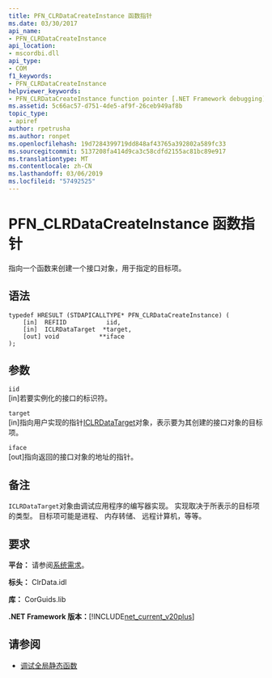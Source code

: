 ```yaml
---
title: PFN_CLRDataCreateInstance 函数指针
ms.date: 03/30/2017
api_name:
- PFN_CLRDataCreateInstance
api_location:
- mscordbi.dll
api_type:
- COM
f1_keywords:
- PFN_CLRDataCreateInstance
helpviewer_keywords:
- PFN_CLRDataCreateInstance function pointer [.NET Framework debugging]
ms.assetid: 5c66ac57-d751-4de5-af9f-26ceb949af8b
topic_type:
- apiref
author: rpetrusha
ms.author: ronpet
ms.openlocfilehash: 19d7284399719dd848af43765a392802a589fc33
ms.sourcegitcommit: 5137208fa414d9ca3c58cdfd2155ac81bc89e917
ms.translationtype: MT
ms.contentlocale: zh-CN
ms.lasthandoff: 03/06/2019
ms.locfileid: "57492525"
---
```

# <a name="pfnclrdatacreateinstance-function-pointer"></a>PFN_CLRDataCreateInstance 函数指针
指向一个函数来创建一个接口对象，用于指定的目标项。  
  
## <a name="syntax"></a>语法  
  
```  
typedef HRESULT (STDAPICALLTYPE* PFN_CLRDataCreateInstance) (  
    [in]  REFIID           iid,  
    [in]  ICLRDataTarget  *target,  
    [out] void           **iface  
);  
```  
  
## <a name="parameters"></a>参数  
 `iid`  
 [in]若要实例化的接口的标识符。  
  
 `target`  
 [in]指向用户实现的指针[ICLRDataTarget](../../../../docs/framework/unmanaged-api/debugging/iclrdatatarget-interface.md)对象，表示要为其创建的接口对象的目标项。  
  
 `iface`  
 [out]指向返回的接口对象的地址的指针。  
  
## <a name="remarks"></a>备注  
 `ICLRDataTarget`对象由调试应用程序的编写器实现。 实现取决于所表示的目标项的类型。 目标项可能是进程、 内存转储、 远程计算机，等等。  
  
## <a name="requirements"></a>要求  
 **平台：** 请参阅[系统需求](../../../../docs/framework/get-started/system-requirements.md)。  
  
 **标头：** ClrData.idl  
  
 **库：** CorGuids.lib  
  
 **.NET Framework 版本：**[!INCLUDE[net_current_v20plus](../../../../includes/net-current-v20plus-md.md)]  
  
## <a name="see-also"></a>请参阅
- [调试全局静态函数](../../../../docs/framework/unmanaged-api/debugging/debugging-global-static-functions.md)

